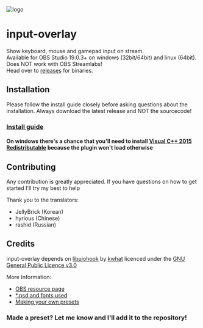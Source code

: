 ![logo](https://i.imgur.com/nPgpsRx.png)
# input-overlay
Show keyboard, mouse and gamepad input on stream.\
Available for OBS Studio 19.0.3+ on windows (32bit/64bit) and linux (64bit).\
Does NOT work with OBS Streamlabs!\
Head over to [releases](https://github.com/univrsal/input-overlay/releases) for binaries.

## Installation
Please follow the install guide closely before asking questions about the installation.
Always download the latest release and NOT the sourcecode!
### [Install guide](https://vimeo.com/229296849)
#### On windows there's a chance that you'll need to install [Visual C++ 2015 Redistributable](https://www.microsoft.com/en-us/download/details.aspx?id=52685) because the plugin won't load otherwise

## Contributing
Any contribution is greatly appreciated.
If you have questions on how to get started I'll try my best to help

Thank you to the translators:
- JellyBrick (Korean)
- hyrious (Chinese)
- rashid (Russian)

## Credits
input-overlay depends on [libuiohook](https://github.com/kwhat/libuiohook) by [kwhat](https://github.com/kwhat) licenced under the [GNU General Public Licence v3.0](https://www.gnu.org/licenses/gpl-3.0.txt)

More Information:
- [OBS resource page](https://obsproject.com/forum/resources/input-overlay.552/)
- [*.psd and fonts used](https://goo.gl/kyyoXx)
- [Making your own presets](https://vimeo.com/238275966)

### Made a preset? Let me know and I'll add it to the repository!
